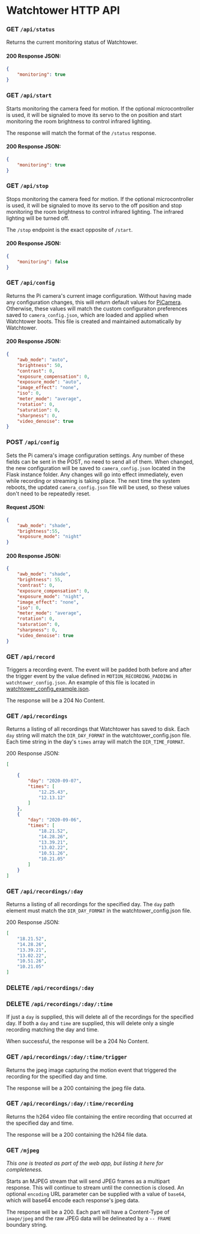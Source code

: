 # Watchtower HTTP API

### GET `/api/status` 

Returns the current monitoring status of Watchtower.

#### 200 Response JSON:
```JSON
{
    "monitoring": true
}
```

### GET `/api/start`

Starts monitoring the camera feed for motion. If the optional microcontroller is used, it will be signaled to move its servo to the on position and start monitoring the room brightness to control infrared lighting.

The response will match the format of the `/status` response.

#### 200 Response JSON:
```JSON
{
    "monitoring": true
}
```

### GET `/api/stop`

Stops monitoring the camera feed for motion. If the optional microcontroller is used, it will be signaled to move its servo to the off position and stop monitoring the room brightness to control infrared lighting. The infrared lighting will be turned off.

The `/stop` endpoint is the exact opposite of `/start`.

#### 200 Response JSON:
```JSON
{
    "monitoring": false
}
```

### GET `/api/config`

Returns the Pi camera's current image configuration. Without having made any configuration changes, this will return default values for [PiCamera](https://picamera.readthedocs.io/en/release-1.13/api_camera.html). Otherwise, these values will match the custom configuraiton preferences saved to `camera_config.json`, which are loaded and applied when Watchtower boots. This file is created and maintained automatically by Watchtower.

#### 200 Response JSON:

```JSON
{
    "awb_mode": "auto",
    "brightness": 50,
    "contrast": 0,
    "exposure_compensation": 0,
    "exposure_mode": "auto",
    "image_effect": "none",
    "iso": 0,
    "meter_mode": "average",
    "rotation": 0,
    "saturation": 0,
    "sharpness": 0,
    "video_denoise": true
}
```

### POST `/api/config`

Sets the Pi camera's image configuration settings. Any number of these fields can be sent in the POST, no need to send all of them. When changed, the new configuration will be saved to `camera_config.json` located in the Flask instance folder. Any changes will go into effect immediately, even while recording or streaming is taking place. The next time the system reboots, the updated `camera_config.json` file will be used, so these values don't need to be repeatedly reset.

#### Request JSON:

```JSON
{
    "awb_mode": "shade",
    "brightness":55,
    "exposure_mode": "night"
}
```

#### 200 Response JSON:

```JSON
{
    "awb_mode": "shade",
    "brightness": 55,
    "contrast": 0,
    "exposure_compensation": 0,
    "exposure_mode": "night",
    "image_effect": "none",
    "iso": 0,
    "meter_mode": "average",
    "rotation": 0,
    "saturation": 0,
    "sharpness": 0,
    "video_denoise": true
}
```

### GET `/api/record`

Triggers a recording event. The event will be padded both before and after the trigger event by the value defined in `MOTION_RECORDING_PADDING` in `watchtower_config.json`. An example of this file is located in [watchtower_config_example.json](watchtower/config/watchtower_config_example.json).

The response will be a 204 No Content.

### GET `/api/recordings`

Returns a listing of all recordings that Watchtower has saved to disk. Each `day` string will match the `DIR_DAY_FORMAT` in the watchtower_config.json file. Each time string in the day's `times` array will match the `DIR_TIME_FORMAT`.

200 Response JSON:
```JSON
[

    {
        "day": "2020-09-07",
        "times": [
            "12.25.43",
            "12.13.12"
        ]
    },
    {
        "day": "2020-09-06",
        "times": [
            "18.21.52",
            "14.28.26",
            "13.39.21",
            "13.02.22",
            "10.51.26",
            "10.21.05"
        ]
    }
]
```

### GET `/api/recordings/:day`

Returns a listing of all recordings for the specified day. The `day` path element must match the `DIR_DAY_FORMAT` in the watchtower_config.json file.

200 Response JSON:
```JSON
[
    "18.21.52",
    "14.28.26",
    "13.39.21",
    "13.02.22",
    "10.51.26",
    "10.21.05"
]
```

### DELETE `/api/recordings/:day`
### DELETE `/api/recordings/:day/:time`

If just a `day` is supplied, this will delete all of the recordings for the specified day. If both a `day` and `time` are supplied, this will delete only a single recording matching the day and time.

When successful, the response will be a 204 No Content.

### GET `/api/recordings/:day/:time/trigger`

Returns the jpeg image capturing the motion event that triggered the recording for the specified day and time.

The response will be a 200 containing the jpeg file data.

### GET `/api/recordings/:day/:time/recording`

Returns the h264 video file containing the entire recording that occurred at the specified day and time.

The response will be a 200 containing the h264 file data.

### GET `/mjpeg`

_This one is treated as part of the web app, but listing it here for completeness._

Starts an MJPEG stream that will send JPEG frames as a multipart response. This will continue to stream until the connection is closed. An optional `encoding` URL parameter can be supplied with a value of `base64`, which will base64 encode each response's jpeg data.

The response will be a 200. Each part will have a Content-Type of `image/jpeg` and the raw JPEG data will be delineated by a `-- FRAME` boundary string.
